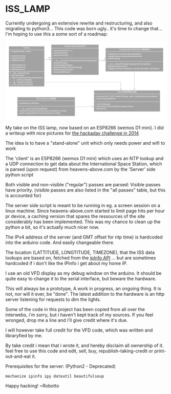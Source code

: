 ISS_LAMP
========

Currently undergoing an extensive rewrite and restructuring, and also migrating to python3... This code was born ugly.. it's time to change that... I'm hoping to use this a some sort of a roadmap:

![UML roadmap](ISS_LAMP_SERVER.png)


My take on the ISS lamp, now based on an ESP8266 (wemos D1 mini). I did a writeup with nice pictures for [the hackaday challenge in 2014](http://hackaday.io/project/2026-iss-lamp-ntp-clock-artpiece)

The idea is to have a "stand-alone" unit which only needs power and wifi to work

The 'client' is an ESP8266 (wemos D1 mini) which uses an NTP lookup and a UDP connection to get data about the International Space Station,
which is parsed (upon request) from heavens-above.com by the 'Server' side python script

Both visible and non-visible ("regular") passes are parsed:
Visible passes have priority. (visible passes are also listed in the "all passes" table, but this is accounted for)

The server side script is meant to be running in eg. a screen session on a linux machine.
Since heavens-above.com started to limit page hits per hour pr device, a caching version that spares the ressources of the site considerably has been implemented. This was my chance to clean up the python a bit, so it's actually much nicer now.

The IPv4 address of the server (and GMT offset for ntp time) is hardcoded into the arduino code. And easily changeable there.

The location (LATTITUDE, LONGTITUDE, TIMEZONE), that the ISS data lookups are based on, fetched from the [ipInfo API](https://github.com/ipinfo/python) ... but are sometimes hardcoded if i don't like the IPinfo i get about my home IP.

I use an old VFD display as my debug window on the arduino. It should be quite easy to change it to the serial interface, but beware the hardware.

This will always be a prototype, A work in progress, an ongoing thing. It is not, nor will it ever, be "done". The latest addition to the hardware is an http server listening for requests to dim the lights.

Some of the code in this project has been copied from all over the interwebs, i'm sorry, but i haven't kept track of my sources. If you feel wronged, drop me a line and i'll give credit where it's due.

I will however take full credit for the VFD code, which was written and libraryfied by me.

By take credit i mean that i wrote it, and hereby disclaim all ownership of it. feel free to use this code and edit, sell, buy, republish-taking-credit or print-out-and-eat it.

Prerequisites for the server: (Python2 - Deprecated)

```bash
mechanize ipinfo ipy dateutil beautifulsoup 
```

Happy hacking!
~Robotto
